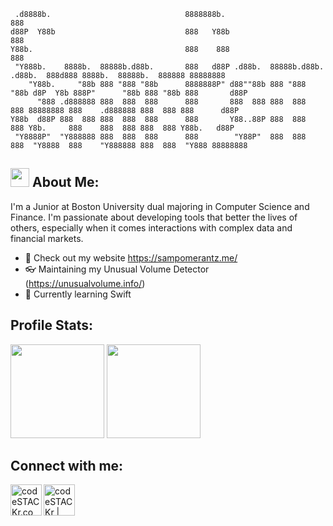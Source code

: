 ```
 .d8888b.                              8888888b.                                                          888             
d88P  Y88b                             888   Y88b                                                         888             
Y88b.                                  888    888                                                         888             
 "Y888b.    8888b.  88888b.d88b.       888   d88P .d88b.  88888b.d88b.   .d88b.  888d888 8888b.  88888b.  888888 88888888 
    "Y88b.     "88b 888 "888 "88b      8888888P" d88""88b 888 "888 "88b d8P  Y8b 888P"      "88b 888 "88b 888       d88P  
      "888 .d888888 888  888  888      888       888  888 888  888  888 88888888 888    .d888888 888  888 888      d88P   
Y88b  d88P 888  888 888  888  888      888       Y88..88P 888  888  888 Y8b.     888    888  888 888  888 Y88b.   d88P    
 "Y8888P"  "Y888888 888  888  888      888        "Y88P"  888  888  888  "Y8888  888    "Y888888 888  888  "Y888 88888888 
 ```
                                                                                                                          
                                                                                                                          


## <img src="https://user-images.githubusercontent.com/28206070/147329764-e79204c7-8f22-4a6f-a689-5fd5cc2302ed.gif" width="30px"> About Me:
I'm a Junior at Boston University dual majoring in Computer Science and Finance. I'm passionate about developing tools that better the lives of others, especially when it comes interactions with complex data and financial markets.

- 🥝 Check out my website https://sampomerantz.me/
- 👓 Maintaining my Unusual Volume Detector (https://unusualvolume.info/)
- 🌱 Currently learning Swift


## Profile Stats:
<img src="https://github-readme-stats.vercel.app/api?username=sampom100&show_icons=true&show_icons=true&theme=dark" height="150"></img>
<img src="https://github-readme-stats.vercel.app/api/top-langs/?username=sampom100&layout=compact&theme=dark" height="150"></img>


## Connect with me:

[<img align="left" alt="codeSTACKr.com" width="50px" src="https://www.pinclipart.com/picdir/big/98-989061_svg-link-clip-art-royalty-free-download-link.png" />][website]
[<img align="left" alt="codeSTACKr | LinkedIn" width="50px" src="https://cdn-icons-png.flaticon.com/512/174/174857.png" />][linkedin]



<br>

[website]: https://sampomerantz.me/
[linkedin]: https://www.linkedin.com/in/pomerantzsam/
